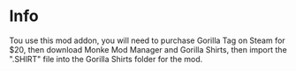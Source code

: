 # Info
Tou use this mod addon, you will need to purchase Gorilla Tag on Steam for $20, then download Monke Mod Manager and Gorilla Shirts, then import the ".SHIRT" file into the Gorilla Shirts folder for the mod.
